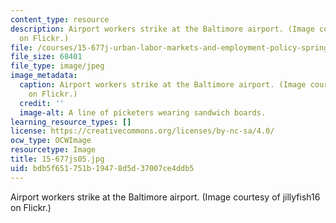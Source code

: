 ```yaml
---
content_type: resource
description: Airport workers strike at the Baltimore airport. (Image courtesy of jillyfish16
  on Flickr.)
file: /courses/15-677j-urban-labor-markets-and-employment-policy-spring-2005/bdb5f651751b19478d5d37007ce4ddb5_15-677js05.jpg
file_size: 68401
file_type: image/jpeg
image_metadata:
  caption: Airport workers strike at the Baltimore airport. (Image courtesy of jillyfish16
    on Flickr.)
  credit: ''
  image-alt: A line of picketers wearing sandwich boards.
learning_resource_types: []
license: https://creativecommons.org/licenses/by-nc-sa/4.0/
ocw_type: OCWImage
resourcetype: Image
title: 15-677js05.jpg
uid: bdb5f651-751b-1947-8d5d-37007ce4ddb5
---
```

Airport workers strike at the Baltimore airport. (Image courtesy of jillyfish16 on Flickr.)